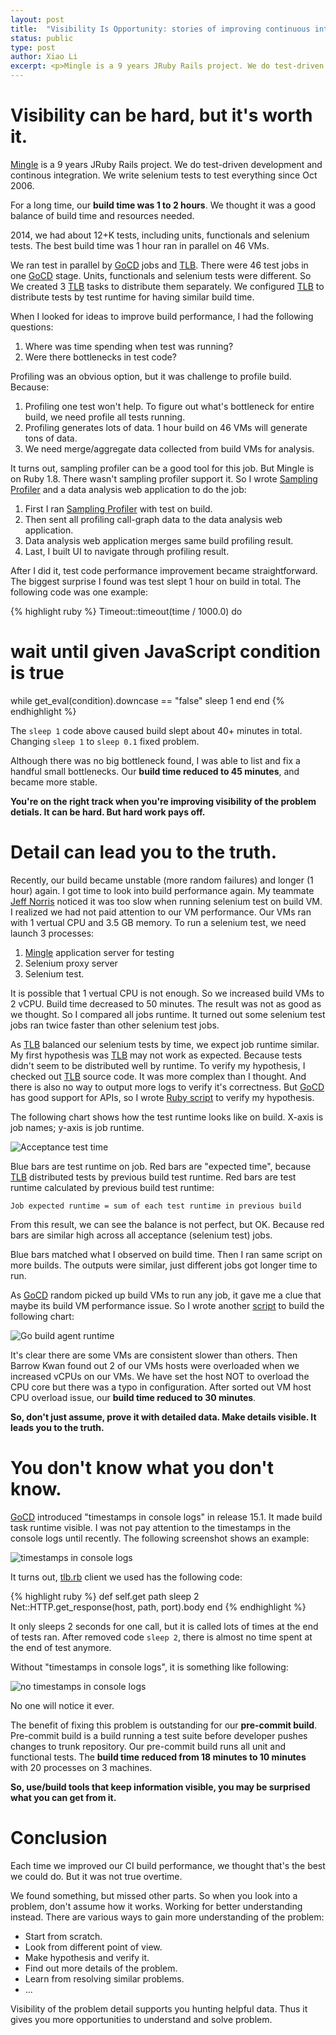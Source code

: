 ```yaml
---
layout: post
title:  "Visibility Is Opportunity: stories of improving continuous integration"
status: public
type: post
author: Xiao Li
excerpt: <p>Mingle is a 9 years JRuby Rails project. We do test-driven development and continous integration. We write selenium tests to test everything since Oct 2006. For a long time, our build time was 1 to 2 hours. We thought it was a good balance of build time and resources needed...</p>
---
```


Visibility can be hard, but it's worth it.
==================

[Mingle] is a 9 years JRuby Rails project.
We do test-driven development and continous integration.
We write selenium tests to test everything since Oct 2006.

For a long time, our **build time was 1 to 2 hours**.
We thought it was a good balance of build time and resources needed.

2014, we had about 12+K tests, including units, functionals and selenium tests.
The best build time was 1 hour ran in parallel on 46 VMs.

We ran test in parallel by [GoCD] jobs and [TLB].
There were 46 test jobs in one [GoCD] stage.
Units, functionals and selenium tests were different.
So We created 3 [TLB] tasks to distribute them separately.
We configured [TLB] to distribute tests by test runtime for having similar build time.

When I looked for ideas to improve build performance, I had the following questions:

1. Where was time spending when test was running?
2. Were there bottlenecks in test code?

Profiling was an obvious option, but it was challenge to profile build.
Because:

1. Profiling one test won't help. To figure out what's bottleneck for entire build, we need profile all tests running.
2. Profiling generates lots of data. 1 hour build on 46 VMs will generate tons of data.
3. We need merge/aggregate data collected from build VMs for analysis.

It turns out, sampling profiler can be a good tool for this job. But Mingle is on Ruby 1.8.
There wasn't sampling profiler support it.
So I wrote [Sampling Profiler] and a data analysis web application to do the job:

1. First I ran [Sampling Profiler] with test on build.
2. Then sent all profiling call-graph data to the data analysis web application.
3. Data analysis web application merges same build profiling result.
4. Last, I built UI to navigate through profiling result.

After I did it, test code performance improvement became straightforward.
The biggest surprise I found was test slept 1 hour on build in total.
The following code was one example:

{% highlight ruby %}
Timeout::timeout(time / 1000.0) do
  # wait until given JavaScript condition is true
  while get_eval(condition).downcase == "false"
    sleep 1
  end
end
{% endhighlight %}

The `sleep 1` code above caused build slept about 40+ minutes in total.
Changing `sleep 1` to `sleep 0.1` fixed problem.

Although there was no big bottleneck found, I was able to list and fix a handful small bottlenecks.
Our **build time reduced to 45 minutes**, and became more stable.

**You're on the right track when you're improving visibility of the problem detials. It can be hard. But hard work pays off.**


Detail can lead you to the truth.
==================

Recently, our build became unstable (more random failures) and longer (1 hour) again.
I got time to look into build performance again.
My teammate [Jeff Norris] noticed it was too slow when running selenium test on build VM.
I realized we had not paid attention to our VM performance.
Our VMs ran with 1 vertual CPU and 3.5 GB memory.
To run a selenium test, we need launch 3 processes:

1. [Mingle] application server for testing
2. Selenium proxy server
3. Selenium test.

It is possible that 1 vertual CPU is not enough.
So we increased build VMs to 2 vCPU.
Build time decreased to 50 minutes.
The result was not as good as we thought.
So I compared all jobs runtime.
It turned out some selenium test jobs ran twice faster than other selenium test jobs.

As [TLB] balanced our selenium tests by time, we expect job runtime similar.
My first hypothesis was [TLB] may not work as expected.
Because tests didn't seem to be distributed well by runtime.
To verify my hypothesis, I checked out [TLB] source code. It was more complex than I thought.
And there is also no way to output more logs to verify it's correctness.
But [GoCD] has good support for APIs, so I wrote [Ruby script](https://github.com/ThoughtWorksStudios/goapi/blob/master/examples/compare_test_runtime.rb) to verify my hypothesis.

The following chart shows how the test runtime looks like on build. X-axis is job names; y-axis is job runtime.

![Acceptance test time](/images/acceptnace-test-build-time.png)

Blue bars are test runtime on job. Red bars are "expected time", because [TLB] distributed tests by previous build test runtime.
Red bars are test runtime calculated by previous build test runtime:

    Job expected runtime = sum of each test runtime in previous build

From this result, we can see the balance is not perfect, but OK.
Because red bars are similar high across all acceptance (selenium test) jobs.

Blue bars matched what I observed on build time.
Then I ran same script on more builds. The outputs were similar, just different jobs got longer time to run.

As [GoCD] random picked up build VMs to run any job, it gave me a clue that maybe its build VM performance issue.
So I wrote another [script](https://github.com/ThoughtWorksStudios/goapi/blob/master/examples/agent_stats.rb) to build the following chart:

![Go build agent runtime](/images/vms-build-time.jpg)

It's clear there are some VMs are consistent slower than others.
Then Barrow Kwan found out 2 of our VMs hosts were overloaded when we increased vCPUs on our VMs.
We have set the host NOT to overload the CPU core but there was a typo in configuration.
After sorted out VM host CPU overload issue, our **build time reduced to 30 minutes**.

**So, don't just assume, prove it with detailed data. Make details visible. It leads you to the truth.**

You don't know what you don't know.
======================

[GoCD] introduced "timestamps in console logs" in release 15.1.
It made build task runtime visible.
I was not pay attention to the timestamps in the console logs until recently.
The following screenshot shows an example:

![timestamps in console logs](/images/timestamps-in-console-logs-example.png)

It turns out, [tlb.rb] client we used has the following code:

{% highlight ruby %}
def self.get path
  sleep 2
  Net::HTTP.get_response(host, path, port).body
end
{% endhighlight %}

It only sleeps 2 seconds for one call, but it is called lots of times at the end of tests ran.
After removed code `sleep 2`, there is almost no time spent at the end of test anymore.

Without "timestamps in console logs", it is something like following:

![no timestamps in console logs](/images/no-timestamps-in-console-logs-example.png)

No one will notice it ever.

The benefit of fixing this problem is outstanding for our **pre-commit build**.
Pre-commit build is a build running a test suite before developer pushes changes to trunk repository.
Our pre-commit build runs all unit and functional tests.
The **build time reduced from 18 minutes to 10 minutes** with 20 processes on 3 machines.

**So, use/build tools that keep information visible,
you may be surprised what you can get from it.**

Conclusion
=================

Each time we improved our CI build performance, we thought that's the best we could do.
But it was not true overtime.

We found something, but missed other parts.
So when you look into a problem, don't assume how it works.
Working for better understanding instead.
There are various ways to gain more understanding of the problem:

* Start from scratch.
* Look from different point of view.
* Make hypothesis and verify it.
* Find out more details of the problem.
* Learn from resolving similar problems.
* ...

Visibility of the problem detail supports you hunting helpful data.
Thus it gives you more opportunities to understand and solve problem.


[Mingle]:                                           https://www.thoughtworks.com/mingle
[GoCD]:                                            https://go.cd
[Jeff Norris]:                                      http://www.thoughtworks.com/profiles/jeff-norris
[TLB]:                                              https://github.com/test-load-balancer/tlb
[tlb.rb]:                                           https://github.com/test-load-balancer/tlb.rb
[OpenStack]:                                        https://www.openstack.org/
[GoAPI]:                                            https://github.com/ThoughtWorksStudios/goapi
[Sampling Profiler]:                                https://rubygems.org/gems/sampling_prof
